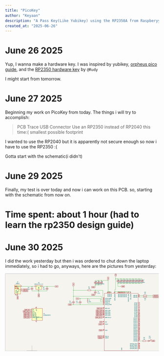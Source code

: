 ```yaml
---
title: "PicoKey"
author: "Keyaan"
description: "A Pass Key(Like Yubikey) using the RP2350A from Raspberyy Pi!"
created_at: "2025-06-26"
---
```


# June 26 2025
Yup, I wanna make a hardware key. I was inspired by yubikey, [orpheus pico guide](http://orpheuspico.hackclub.com/docs/pico/guides/passkey), and the [RP2350 hardware key](https://github.com/Outdatedcandy92/PicoDucky) by ```@Rudy```

I might start from tomorrow. 

# June 27 2025

Beginning my work on PicoKey from today. The things i will try to accomplish:
> PCB Trace USB Connector
> Use an RP2350 instead of RP2040 this time:(
> smallest possible footprint

I wanted to use the RP2040 but it is apparently not secure enough so now i have to use the RP2350 :(

Gotta start with the schematic(i didn't)

# June 29 2025

Finally, my test is over today and now i can work on this PCB. so, starting with the schematic from now on.

# Time spent: about 1 hour (had to learn the rp2350 design guide)

# June 30 2025
I did the work yesterday but then i was ordered to chut down the laptop immediately, so i had to go, anyways, here are the pictures from yesterday:

![schematic](/images/29/schematic.png)